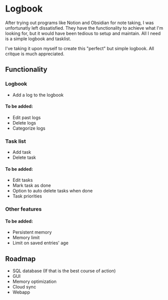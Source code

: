 # Logbook
After trying out programs like Notion and Obsidian for note taking, I was unfortunatly left dissatisfied. They have the functionality to achieve what I'm looking for, but it would have been tedious to setup and maintain. All I need is a simple logbook and tasklist.

I've taking it upon myself to create this "perfect" but simple logbook. All critque is much appreciated.

## Functionality
### Logbook
* Add a log to the logbook
#### To be added:
* Edit past logs
* Delete logs
* Categorize logs

### Task list
* Add task
* Delete task
#### To be added:
* Edit tasks
* Mark task as done
* Option to auto delete tasks when done
* Task priorities

### Other features
#### To be added:
* Persistent memory
* Memory limit
* Limit on saved entries' age

## Roadmap
* SQL database (If that is the best course of action)
* GUI
* Memory optimization
* Cloud sync
* Webapp